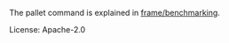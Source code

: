 The pallet command is explained in [frame/benchmarking](../../../../../frame/benchmarking/README.md).

License: Apache-2.0
